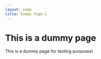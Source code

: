```yaml
---
layout: page
title: Dummy Page-1
---
```


# This is a dummy page  

This is a dummy page for testing purposes!

